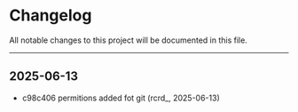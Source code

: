 # Changelog

All notable changes to this project will be documented in this file.

--- 
## 2025-06-13

- c98c406 permitions added fot git (rcrd_, 2025-06-13)

